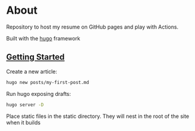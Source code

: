 # About

Repository to host my resume on GitHub pages and play with Actions.

Built with the [hugo](https://gohugo.io/) framework

## [Getting Started](https://gohugo.io/getting-started/quick-start/)

Create a new article:

```bash
hugo new posts/my-first-post.md
```

Run hugo exposing drafts:

```bash
hugo server -D
```

Place static files in the static directory.  They will nest in the root of the site when it builds
